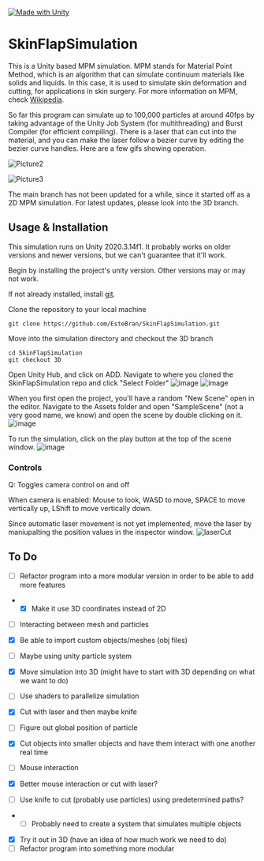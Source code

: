[![Made with Unity](https://img.shields.io/badge/Made%20with-Unity-57b9d3.svg?style=flat&logo=unity)](https://unity3d.com)


# SkinFlapSimulation
This is a Unity based MPM simulation. MPM stands for Material Point Method, which is an algorithm that can simulate continuum materials like solids and liquids. In this case, it is used to simulate skin deformation and cutting, for applications in skin surgery. For more information on MPM, check [Wikipedia](https://www.wikiwand.com/en/Material_point_method). 

So far this program can simulate up to 100,000 particles at around 40fps by taking advantage of the Unity Job System (for multithreading) and Burst Compiler (for efficient compiling). There is a laser that can cut into the material, and you can make the laser follow a bezier curve by editing the bezier curve handles. Here are a few gifs showing operation.


![Picture2](https://user-images.githubusercontent.com/32085355/134945864-35952f81-b301-4cc2-9dfe-f80ef3be2955.gif)

![Picture3](https://github.com/EsteBran/SkinFlapSimulation/blob/main/Assets/Picture3.gif)


The main branch has not been updated for a while, since it started off as a 2D MPM simulation. For latest updates, please look into the 3D branch.



## Usage & Installation
This simulation runs on Unity 2020.3.14f1. It probably works on older versions and newer versions, but we can't guarantee that it'll work.

Begin by installing the project's unity version. Other versions may or may not work.

If not already installed, install [git](https://git-scm.com/).

Clone the repository to your local machine
```
git clone https://github.com/EsteBran/SkinFlapSimulation.git
```
Move into the simulation directory and checkout the 3D branch

```
cd SkinFlapSimulation
git checkout 3D
```
Open Unity Hub, and click on ADD. Navigate to where you cloned the SkinFlapSimulation repo and click "Select Folder"
![image](https://user-images.githubusercontent.com/15898988/131772190-01be6238-1f5d-4000-a60c-424fe7fd16eb.png)
![image](https://user-images.githubusercontent.com/15898988/131772224-c79fb23d-2508-4263-b46b-30ac90df032f.png)


When you first open the project, you'll have a random "New Scene" open in the editor. Navigate to the Assets folder and open "SampleScene" (not a very good name, we know) and open the scene by double clicking on it.
![image](https://user-images.githubusercontent.com/15898988/131772377-8c19aff6-284b-46e1-9b68-62cb468f238c.png)

To run the simulation, click on the play button at the top of the scene window. 
![image](https://user-images.githubusercontent.com/15898988/131772453-c29725d0-8f31-4067-a893-d2058504ebde.png)

### Controls
Q: Toggles camera control on and off

When camera is enabled: Mouse to look, WASD to move, SPACE to move vertically up, LShift to move vertically down.

Since automatic laser movement is not yet implemented, move the laser by maniupalting the position values in the inspector window.
![laserCut](https://user-images.githubusercontent.com/15898988/131772926-dbe607ff-c949-45a7-a9e7-45c9430b53aa.gif)


## To Do

- [ ] Refactor program into a more modular version in order to be able to add more features
- - [x] Make it use 3D coordinates instead of 2D
- [ ] Interacting between mesh and particles
- [x] Be able to import custom objects/meshes (obj files)
- [ ] Maybe using unity particle system
- [x] Move simulation into 3D (might have to start with 3D depending on what we want to do)
- [ ] Use shaders to parallelize simulation
- [x] Cut with laser and then maybe knife
- [ ] Figure out global position of particle
- [x] Cut objects into smaller objects and have them interact with one another real time 
- [ ] Mouse interaction

- [x] Better mouse interaction or cut with laser?
- [ ] Use knife to cut (probably use particles) using predetermined paths?
- - [ ] Probably need to create a system that simulates multiple objects
- [x] Try it out in 3D (have an idea of how much work we need to do)
- [ ] Refactor program into something more modular
